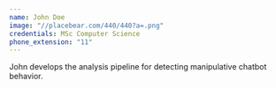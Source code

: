 ```yaml
---
name: John Doe
image: "//placebear.com/440/440?a=.png"
credentials: MSc Computer Science
phone_extension: "11"
---
```


John develops the analysis pipeline for detecting manipulative chatbot behavior.
